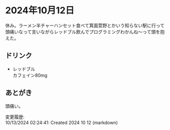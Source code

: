 # 2024年10月12日

休み。ラーメン半チャーハンセット食べて箕面萱野とかいう知らない駅に行って頭痛いなって言いながらレッドブル飲んでプログラミングわかんね～って頭を抱えた。

## ドリンク

- レッドブル  
カフェイン80mg

## あとがき

頭痛い。

変更履歴:  
10/13/2024 02:24:41: Created 2024 10 12 (markdown)  

